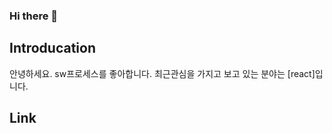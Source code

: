 ### Hi there 👋

<!--
**22112030YUJIN/22112030YUJIN** is a ✨ _special_ ✨ repository because its `README.md` (this file) appears on your GitHub profile.

Here are some ideas to get you started:

- 🔭 I’m currently working on ...
- 🌱 I’m currently learning ...
- 👯 I’m looking to collaborate on ...
- 🤔 I’m looking for help with ...
- 💬 Ask me about ...
- 📫 How to reach me: ...
- 😄 Pronouns: ...
- ⚡ Fun fact: ...
-->

## Introducation
안녕하세요.
sw프로세스를 좋아합니다.
최근관심을 가지고 보고 있는 분야는 [react]입니다.
## Link

## 
